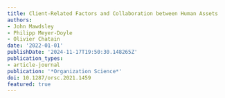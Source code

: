 ```yaml
---
title: Client-Related Factors and Collaboration between Human Assets
authors:
- John Mawdsley
- Philipp Meyer-Doyle
- Olivier Chatain
date: '2022-01-01'
publishDate: '2024-11-17T19:50:30.148265Z'
publication_types:
- article-journal
publication: '*Organization Science*'
doi: 10.1287/orsc.2021.1459
featured: true
---
```


